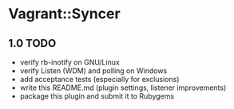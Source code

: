 # Vagrant::Syncer

## 1.0 TODO

- verify rb-inotify on GNU/Linux
- verify Listen (WDM) and polling on Windows
- add acceptance tests (especially for exclusions)
- write this README.md (plugin settings, listener improvements)
- package this plugin and submit it to Rubygems
